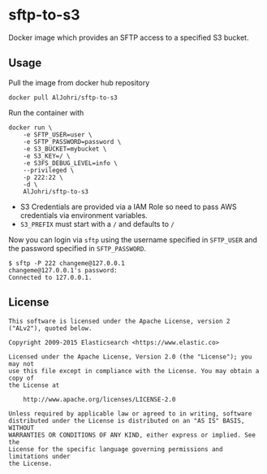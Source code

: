 # sftp-to-s3

Docker image which provides an SFTP access to a specified S3 bucket.

## Usage

Pull the image from docker hub repository 

    docker pull AlJohri/sftp-to-s3

Run the container with 

    docker run \
        -e SFTP_USER=user \
        -e SFTP_PASSWORD=password \
        -e S3_BUCKET=mybucket \
        -e S3_KEY=/ \
        -e S3FS_DEBUG_LEVEL=info \
        --privileged \
        -p 222:22 \
        -d \
        AlJohri/sftp-to-s3

- S3 Credentials are provided via a IAM Role so need to pass AWS credentials via environment variables.
- `S3_PREFIX` must start with a `/` and defaults to `/`

Now you can login via `sftp` using the username specified in `SFTP_USER` and the password specified in `SFTP_PASSWORD`.
 
    $ sftp -P 222 changeme@127.0.0.1
    changeme@127.0.0.1's password:
    Connected to 127.0.0.1.
 
## License

    This software is licensed under the Apache License, version 2 ("ALv2"), quoted below.
    
    Copyright 2009-2015 Elasticsearch <https://www.elastic.co>
    
    Licensed under the Apache License, Version 2.0 (the "License"); you may not
    use this file except in compliance with the License. You may obtain a copy of
    the License at
    
        http://www.apache.org/licenses/LICENSE-2.0
    
    Unless required by applicable law or agreed to in writing, software
    distributed under the License is distributed on an "AS IS" BASIS, WITHOUT
    WARRANTIES OR CONDITIONS OF ANY KIND, either express or implied. See the
    License for the specific language governing permissions and limitations under
    the License.
